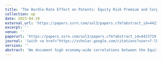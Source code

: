 ```yaml
---
title: 'The Hurdle-Rate Effect on Patents: Equity Risk Premium and Corporate Innovation by Public Firms in the U.S., 1977-2018'
collection: wp
date: 2023-04-19
external_url: 'https://papers.ssrn.com/sol3/papers.cfm?abstract_id=4423719'
excerpt: ''
venue: ''
paperurl: 'https://papers.ssrn.com/sol3/papers.cfm?abstract_id=4423719'
journal: '(with <a href="https://scholar.google.com/citations?user=f-lbbOoAAAAJ&hl=en&oi=ao">D. Audretsch</a>, <a href="https://www.bwl.uni-hamburg.de/finance/team/drobetz.html">W. Drobetz</a>, E.E. Ernst, <a href="https://scholar.google.com/citations?hl=en&user=Sa8sBkoAAAAJ">S. Vismara</a>)'
version: ''
abstract: 'We document high economy-wide correlations between the Equity Risk Premium (ERP) and the aggregate volume (rho=-0.69) and value (rho=-0.75) of patenting activity by public firms in the United States over the 1977-2018 period, contradicting the Schumpeterian opportunity-costs hypothesis of countercyclical inventive productivity in a representative sample. We propose a "hurdle-rate theory of inventive procyclicality" and offer supportive evidence at the firm level. High-ERP periods stifle innovation because many R&D projects do not pass corporate budgeting decisions when discount rates are high. Consistent evidence suggests that the hurdle-rate effect is less pronounced in firms with financial slack, institutional ownership with long-term orientation, and weak product-market competition. In an attempt to reconcile the procyclical evidence with Schumpeterian countercyclical theory, we show that firms engaging in exploratory search suffer less during high-ERP episodes than those focusing on exploitative search, and patents developed during high-ERP periods have a higher technological impact and receive significantly more forward citations. Finally, we exploit the staggered variation in state-level R&D tax credits in difference-in-differences analyses to establish a causal link between the ERP and patent value.'
---
```

